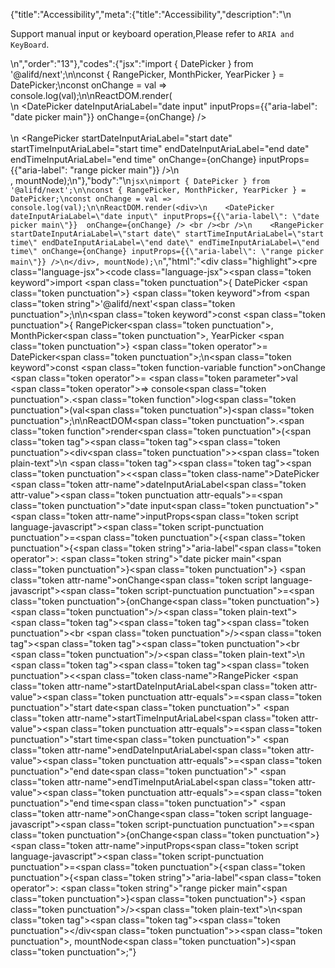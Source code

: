 {"title":"Accessibility","meta":{"title":"Accessibility","description":"\n<p>Support manual input or keyboard operation,Please refer to <code>ARIA and KeyBoard</code>.</p>\n","order":"13"},"codes":{"jsx":"import { DatePicker } from '@alifd/next';\n\nconst { RangePicker, MonthPicker, YearPicker } = DatePicker;\nconst onChange = val => console.log(val);\n\nReactDOM.render(<div>\n    <DatePicker dateInputAriaLabel=\"date input\" inputProps={{\"aria-label\": \"date picker main\"}}  onChange={onChange} /> <br /><br />\n    <RangePicker startDateInputAriaLabel=\"start date\" startTimeInputAriaLabel=\"start time\" endDateInputAriaLabel=\"end date\" endTimeInputAriaLabel=\"end time\" onChange={onChange} inputProps={{\"aria-label\": \"range picker main\"}} />\n</div>, mountNode);\n"},"body":"\n````jsx\nimport { DatePicker } from '@alifd/next';\n\nconst { RangePicker, MonthPicker, YearPicker } = DatePicker;\nconst onChange = val => console.log(val);\n\nReactDOM.render(<div>\n    <DatePicker dateInputAriaLabel=\"date input\" inputProps={{\"aria-label\": \"date picker main\"}}  onChange={onChange} /> <br /><br />\n    <RangePicker startDateInputAriaLabel=\"start date\" startTimeInputAriaLabel=\"start time\" endDateInputAriaLabel=\"end date\" endTimeInputAriaLabel=\"end time\" onChange={onChange} inputProps={{\"aria-label\": \"range picker main\"}} />\n</div>, mountNode);\n````","html":"<script>(function(){\"use strict\";\n\nvar _next = require(\"@alifd/next\");\n\nvar RangePicker = _next.DatePicker.RangePicker,\n    MonthPicker = _next.DatePicker.MonthPicker,\n    YearPicker = _next.DatePicker.YearPicker;\n\nvar onChange = function onChange(val) {\n    return console.log(val);\n};\n\nReactDOM.render(React.createElement(\n    \"div\",\n    null,\n    React.createElement(_next.DatePicker, { dateInputAriaLabel: \"date input\", inputProps: { \"aria-label\": \"date picker main\" }, onChange: onChange }),\n    \" \",\n    React.createElement(\"br\", null),\n    React.createElement(\"br\", null),\n    React.createElement(RangePicker, { startDateInputAriaLabel: \"start date\", startTimeInputAriaLabel: \"start time\", endDateInputAriaLabel: \"end date\", endTimeInputAriaLabel: \"end time\", onChange: onChange, inputProps: { \"aria-label\": \"range picker main\" } })\n), mountNode);})()</script><div class=\"highlight\"><pre class=\"language-jsx\"><code class=\"language-jsx\"><span class=\"token keyword\">import</span> <span class=\"token punctuation\">{</span> DatePicker <span class=\"token punctuation\">}</span> <span class=\"token keyword\">from</span> <span class=\"token string\">'@alifd/next'</span><span class=\"token punctuation\">;</span>\n\n<span class=\"token keyword\">const</span> <span class=\"token punctuation\">{</span> RangePicker<span class=\"token punctuation\">,</span> MonthPicker<span class=\"token punctuation\">,</span> YearPicker <span class=\"token punctuation\">}</span> <span class=\"token operator\">=</span> DatePicker<span class=\"token punctuation\">;</span>\n<span class=\"token keyword\">const</span> <span class=\"token function-variable function\">onChange</span> <span class=\"token operator\">=</span> <span class=\"token parameter\">val</span> <span class=\"token operator\">=></span> console<span class=\"token punctuation\">.</span><span class=\"token function\">log</span><span class=\"token punctuation\">(</span>val<span class=\"token punctuation\">)</span><span class=\"token punctuation\">;</span>\n\nReactDOM<span class=\"token punctuation\">.</span><span class=\"token function\">render</span><span class=\"token punctuation\">(</span><span class=\"token tag\"><span class=\"token tag\"><span class=\"token punctuation\">&lt;</span>div</span><span class=\"token punctuation\">></span></span><span class=\"token plain-text\">\n    </span><span class=\"token tag\"><span class=\"token tag\"><span class=\"token punctuation\">&lt;</span><span class=\"token class-name\">DatePicker</span></span> <span class=\"token attr-name\">dateInputAriaLabel</span><span class=\"token attr-value\"><span class=\"token punctuation attr-equals\">=</span><span class=\"token punctuation\">\"</span>date input<span class=\"token punctuation\">\"</span></span> <span class=\"token attr-name\">inputProps</span><span class=\"token script language-javascript\"><span class=\"token script-punctuation punctuation\">=</span><span class=\"token punctuation\">{</span><span class=\"token punctuation\">{</span><span class=\"token string\">\"aria-label\"</span><span class=\"token operator\">:</span> <span class=\"token string\">\"date picker main\"</span><span class=\"token punctuation\">}</span><span class=\"token punctuation\">}</span></span>  <span class=\"token attr-name\">onChange</span><span class=\"token script language-javascript\"><span class=\"token script-punctuation punctuation\">=</span><span class=\"token punctuation\">{</span>onChange<span class=\"token punctuation\">}</span></span> <span class=\"token punctuation\">/></span></span><span class=\"token plain-text\"> </span><span class=\"token tag\"><span class=\"token tag\"><span class=\"token punctuation\">&lt;</span>br</span> <span class=\"token punctuation\">/></span></span><span class=\"token tag\"><span class=\"token tag\"><span class=\"token punctuation\">&lt;</span>br</span> <span class=\"token punctuation\">/></span></span><span class=\"token plain-text\">\n    </span><span class=\"token tag\"><span class=\"token tag\"><span class=\"token punctuation\">&lt;</span><span class=\"token class-name\">RangePicker</span></span> <span class=\"token attr-name\">startDateInputAriaLabel</span><span class=\"token attr-value\"><span class=\"token punctuation attr-equals\">=</span><span class=\"token punctuation\">\"</span>start date<span class=\"token punctuation\">\"</span></span> <span class=\"token attr-name\">startTimeInputAriaLabel</span><span class=\"token attr-value\"><span class=\"token punctuation attr-equals\">=</span><span class=\"token punctuation\">\"</span>start time<span class=\"token punctuation\">\"</span></span> <span class=\"token attr-name\">endDateInputAriaLabel</span><span class=\"token attr-value\"><span class=\"token punctuation attr-equals\">=</span><span class=\"token punctuation\">\"</span>end date<span class=\"token punctuation\">\"</span></span> <span class=\"token attr-name\">endTimeInputAriaLabel</span><span class=\"token attr-value\"><span class=\"token punctuation attr-equals\">=</span><span class=\"token punctuation\">\"</span>end time<span class=\"token punctuation\">\"</span></span> <span class=\"token attr-name\">onChange</span><span class=\"token script language-javascript\"><span class=\"token script-punctuation punctuation\">=</span><span class=\"token punctuation\">{</span>onChange<span class=\"token punctuation\">}</span></span> <span class=\"token attr-name\">inputProps</span><span class=\"token script language-javascript\"><span class=\"token script-punctuation punctuation\">=</span><span class=\"token punctuation\">{</span><span class=\"token punctuation\">{</span><span class=\"token string\">\"aria-label\"</span><span class=\"token operator\">:</span> <span class=\"token string\">\"range picker main\"</span><span class=\"token punctuation\">}</span><span class=\"token punctuation\">}</span></span> <span class=\"token punctuation\">/></span></span><span class=\"token plain-text\">\n</span><span class=\"token tag\"><span class=\"token tag\"><span class=\"token punctuation\">&lt;/</span>div</span><span class=\"token punctuation\">></span></span><span class=\"token punctuation\">,</span> mountNode<span class=\"token punctuation\">)</span><span class=\"token punctuation\">;</span></code></pre></div>"}